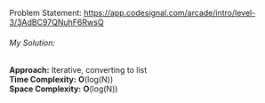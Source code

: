 Problem Statement: https://app.codesignal.com/arcade/intro/level-3/3AdBC97QNuhF6RwsQ

###### _My Solution:_
**Approach:** Iterative, converting to list<br>
**Time Complexity:** **O**(log(N))<br>
**Space Complexity:** **O**(log(N))